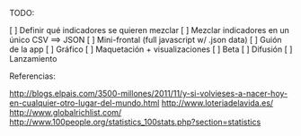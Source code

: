 TODO:

[ ] Definir qué indicadores se quieren mezclar
[ ] Mezclar indicadores en un único CSV ==> JSON
[ ] Mini-frontal (full javascript w/ .json data)
[ ] Guión de la app
[ ] Gráfico
[ ] Maquetación + visualizaciones
[ ] Beta
[ ] Difusión
[ ] Lanzamiento


Referencias:

http://blogs.elpais.com/3500-millones/2011/11/y-si-volvieses-a-nacer-hoy-en-cualquier-otro-lugar-del-mundo.html
http://www.loteriadelavida.es/
http://www.globalrichlist.com/
http://www.100people.org/statistics_100stats.php?section=statistics